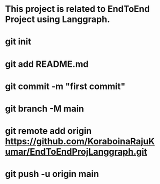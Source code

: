 # This project is related to EndToEnd Project using Langgraph.


# git init
# git add README.md
# git commit -m "first commit"
# git branch -M main
# git remote add origin https://github.com/KoraboinaRajuKumar/EndToEndProjLanggraph.git
# git push -u origin main
